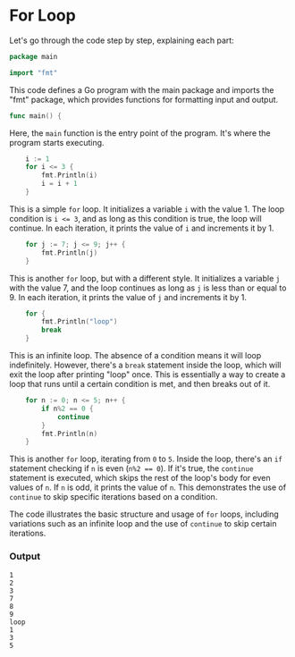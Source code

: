 # For Loop

Let's go through the code step by step, explaining each part:

```go
package main

import "fmt"
```

This code defines a Go program with the main package and imports the "fmt" package, which provides functions for formatting input and output.

```go
func main() {
```

Here, the `main` function is the entry point of the program. It's where the program starts executing.

```go
    i := 1
    for i <= 3 {
        fmt.Println(i)
        i = i + 1
    }
```

This is a simple `for` loop. It initializes a variable `i` with the value 1. The loop condition is `i <= 3`, and as long as this condition is true, the loop will continue. In each iteration, it prints the value of `i` and increments it by 1.

```go
    for j := 7; j <= 9; j++ {
        fmt.Println(j)
    }
```

This is another `for` loop, but with a different style. It initializes a variable `j` with the value 7, and the loop continues as long as `j` is less than or equal to 9. In each iteration, it prints the value of `j` and increments it by 1.

```go
    for {
        fmt.Println("loop")
        break
    }
```

This is an infinite loop. The absence of a condition means it will loop indefinitely. However, there's a `break` statement inside the loop, which will exit the loop after printing "loop" once. This is essentially a way to create a loop that runs until a certain condition is met, and then breaks out of it.

```go
    for n := 0; n <= 5; n++ {
        if n%2 == 0 {
            continue
        }
        fmt.Println(n)
    }
```

This is another `for` loop, iterating from `0` to `5`. Inside the loop, there's an `if` statement checking if `n` is even (`n%2 == 0`). If it's true, the `continue` statement is executed, which skips the rest of the loop's body for even values of `n`. If `n` is odd, it prints the value of `n`. This demonstrates the use of `continue` to skip specific iterations based on a condition.

The code illustrates the basic structure and usage of `for` loops, including variations such as an infinite loop and the use of `continue` to skip certain iterations.

### Output
```
1
2
3
7
8
9
loop
1
3
5
```